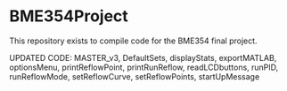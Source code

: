 BME354Project
=============
This repository exists to compile code for the BME354 final project.

UPDATED CODE:
MASTER_v3, DefaultSets, displayStats, exportMATLAB, optionsMenu,
printReflowPoint, printRunReflow, readLCDbuttons, runPID, runReflowMode, setReflowCurve,
setReflowPoints, startUpMessage
